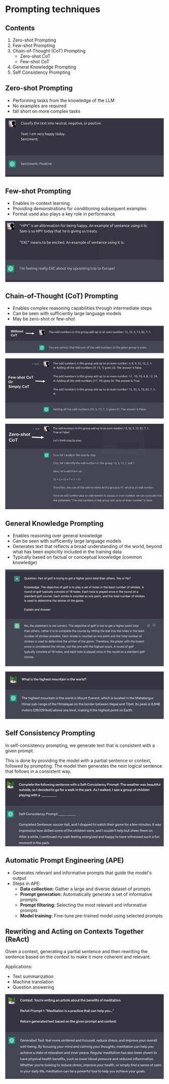 # Prompting techniques

## Contents

1. Zero-shot Prompting
1. Few-shot Prompting
1. Chain-of-Thought (CoT) Prompting
   - Zero-shot CoT
   - Few-shot CoT
1. General Knowledge Prompting
1. Self Consistency Prompting

## Zero-shot Prompting

- Performing tasks from the knowledge of the LLM
- No examples are required
- fall short on more complex tasks

![Zero-shot prompting](../static/techniques/zeroShot.png)

## Few-shot Prompting

- Enables in-context learning
- Providing demonstrations for conditioning subsequent examples
- Format used also plays a key role in performance

![Few-shot prompting](../static/techniques/fewShot.png)

## Chain-of-Thought (CoT) Prompting

- Enables complex reasoning capabilities through intermediate steps
- Can be seen with sufficiently large language models
- May be zero-shot or few-shot

![Without Chain-of-Thought](../static/techniques/withoutCoT.jpg)

![Few Shot Chain-of-Thought](../static/techniques/fewShotCoT.png)

![Zero Shot Chain-of-Thought](../static/techniques/zeroShotCoT.png)

## General Knowledge Prompting

- Enables reasoning over general knowledge
- Can be seen with sufficiently large language models
- Generates text that reflects a broad understanding of the world, beyond what has been explicitly included in the training data
- Typically based on factual or conceptual knowledge (common knowledge)

![General Knowledge Prompting](../static/techniques/generalKnowledge.png)

![General Knowledge Prompting](../static/techniques/gnp.png)

## Self Consistency Prompting

In self-consistency prompting, we generate text that is consistent with a given prompt.

This is done by providing the model with a partial sentence or context, followed by prompting. The model then generates the next logical sentence that follows in a consistent way.

![General Knowledge Prompting](../static/techniques/selfconsistency.png)

## Automatic Prompt Engineering (APE)

- Generates relevant and informative prompts that guide the model's output
- Steps in APE:
  - **Data collection:** Gather a large and diverse dataset of prompts
  - **Prompt generation:** Automatically generate a set of informative prompts
  - **Prompt filtering:** Selecting the most relevant and informative prompts
  - **Model training:** Fine-tune pre-trained model using selected prompts

## Rewriting and Acting on Contexts Together (ReAct)

Given a context, generating a partial sentence and then rewriting the sentence based on the context to make it more coherent and relevant.

Applications:

- Text summarization
- Machine translation
- Question answering

![General Knowledge Prompting](../static/techniques/react.png)
